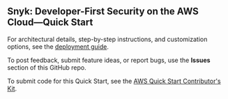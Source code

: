 ## Snyk: Developer-First Security on the AWS Cloud—Quick Start

For architectural details, step-by-step instructions, and customization options, see the [deployment guide](https://aws-quickstart.github.io/quickstart-snyk-security).

To post feedback, submit feature ideas, or report bugs, use the **Issues** section of this GitHub repo. 

To submit code for this Quick Start, see the [AWS Quick Start Contributor's Kit](https://aws-quickstart.github.io/).
